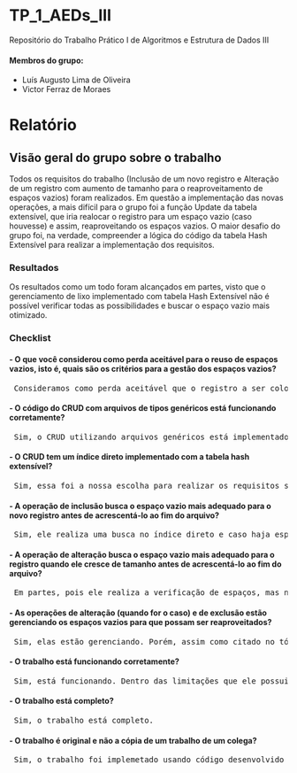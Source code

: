 # TP_1_AEDs_III
Repositório do Trabalho Prático I de Algoritmos e Estrutura de Dados III

#### Membros do grupo:
- Luís Augusto Lima de Oliveira
- Victor Ferraz de Moraes

# Relatório
## Visão geral do grupo sobre o trabalho

Todos os requisitos do trabalho (Inclusão de um novo registro e Alteração de um registro com aumento de tamanho para o reaproveitamento de espaços vazios) foram realizados. Em questão a implementação das novas operações, a mais difícil para o grupo foi a função Update da tabela extensível, que iria realocar o registro para um espaço vazio (caso houvesse) e assim, reaproveitando os espaços vazios.
O maior desafio do grupo foi, na verdade, compreender a lógica do código da tabela Hash Extensível para realizar a implementação dos requisitos.

### Resultados

Os resultados como um todo foram alcançados em partes, visto que o gerenciamento de lixo implementado com tabela Hash Extensível não é possível verificar todas as possibilidades e buscar o espaço vazio mais otimizado.

### Checklist

#### - O que você considerou como perda aceitável para o reuso de espaços vazios, isto é, quais são os critérios para a gestão dos espaços vazios?

<pre> Consideramos como perda aceitável que o registro a ser colocado no espaço vazio tenha pelo menos 40% do tamanho deste espaço. </pre>

#### - O código do CRUD com arquivos de tipos genéricos está funcionando corretamente?

<pre> Sim, o CRUD utilizando arquivos genéricos está implementado e funcional. </pre>

#### - O CRUD tem um índice direto implementado com a tabela hash extensível?

<pre> Sim, essa foi a nossa escolha para realizar os requisitos solicitados. </pre>

#### - A operação de inclusão busca o espaço vazio mais adequado para o novo registro antes de acrescentá-lo ao fim do arquivo?

<pre> Sim, ele realiza uma busca no índice direto e caso haja espaços vazios, ele verifica o tamanho do novo registro para verificar se ele possui pelo menos 40% deste espaço vazio e realiza sua inserção.  </pre>

#### - A operação de alteração busca o espaço vazio mais adequado para o registro quando ele cresce de tamanho antes de acrescentá-lo ao fim do arquivo?

<pre> Em partes, pois ele realiza a verificação de espaços, mas não de todos devido ao funcionamento do Hash Extensível. </pre>

#### - As operações de alteração (quando for o caso) e de exclusão estão gerenciando os espaços vazios para que possam ser reaproveitados?

<pre> Sim, elas estão gerenciando. Porém, assim como citado no tópico anterior, não são buscado todos os espaços vazios do registro.  </pre>

#### - O trabalho está funcionando corretamente?

<pre> Sim, está funcionando. Dentro das limitações que ele possui. </pre>

#### - O trabalho está completo?

<pre> Sim, o trabalho está completo. </pre>

#### - O trabalho é original e não a cópia de um trabalho de um colega?

<pre> Sim, o trabalho foi implemetado usando código desenvolvido pelo grupo utilizando apenas a base disponibilizada pelo Professor no Canvas. </pre>
